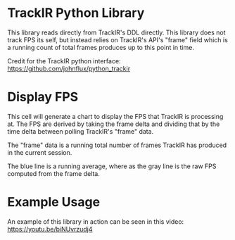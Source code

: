 # TrackIR Python Library
This library reads directly from TrackIR's DDL directly.
This library does not track FPS its self, but instead relies on TrackIR's API's "frame" field which is a running count of total frames produces up to this point in time.

Credit for the TrackIR python interface: https://github.com/johnflux/python_trackir

# Display FPS
This cell will generate a chart to display the FPS that TrackIR is processing at. The FPS are derived by taking the frame delta and dividing that by the time delta between polling TrackIR's "frame" data.

The "frame" data is a running total number of frames TrackIR has produced in the current session.

The blue line is a running average, where as the gray line is the raw FPS computed from the frame delta.

# Example Usage
An example of this library in action can be seen in this video: https://youtu.be/biNUvrzudj4
